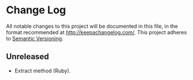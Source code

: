 # Change Log
All notable changes to this project will be documented in this file, in the format recommended at http://keepachangelog.com/.
This project adheres to [Semantic Versioning](http://semver.org/).

## Unreleased

* Extract method (Ruby).
